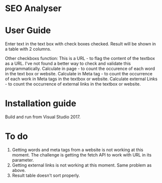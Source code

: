 # SEO Analyser

# User Guide
Enter text in the text box with check boxes checked. Result will be shown in a table with 2 columns.

Other checkboxs function:
This is a URL - to flag the content of the textbox as a URL. I've not found a better way to check and validate this programmatically.
Calculate in page - to count the occurence of each word in the text box or website.
Calculate in Meta tag - to count the occurrence of each work in Meta tags in the textbox or website.
Calculate external Links - to count the occurrence of external links in the textbox or website.

# Installation guide
Build and run from Visual Studio 2017.

# To do
1. Getting words and meta tags from a website is not working at this moment. The challenge is getting the fetch API to work with URL in its parameter.
2. Getting external links is not working at this moment. Same problem as above.
3. Result table doesn't sort properly.
